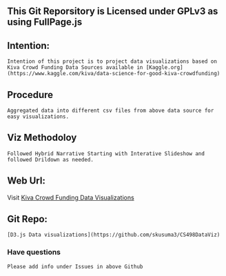 ## This Git Reporsitory is Licensed under GPLv3 as using FullPage.js

## Intention:
    Intention of this project is to project data visualizations based on Kiva Crowd Funding Data Sources available in [Kaggle.org](https://www.kaggle.com/kiva/data-science-for-good-kiva-crowdfunding)

## Procedure
    Aggregated data into different csv files from above data source for easy visualizations.

## Viz Methodoloy
    Followed Hybrid Narrative Starting with Interative Slideshow and followed Drildown as needed.
    
## Web Url:
Visit [Kiva Crowd Funding Data Visualizations](https://skusuma3.github.io/CS498DataViz/KivaFunding.htm)

## Git Repo:
    [D3.js Data visualizations](https://github.com/skusuma3/CS498DataViz)

### Have questions
    Please add info under Issues in above Github

